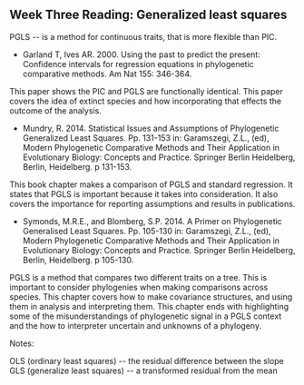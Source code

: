 ## Week Three Reading: Generalized least squares

PGLS -- is a method for continuous traits, that is more flexible than PIC. 

* Garland T, Ives AR. 2000. Using the past to predict the present: Confidence intervals for regression equations in phylogenetic comparative methods. Am Nat 155: 346-364. 

This paper shows the PIC and PGLS are functionally identical. This paper covers the idea of extinct species and how incorporating that effects the outcome of the analysis. 

* Mundry, R. 2014. Statistical Issues and Assumptions of Phylogenetic Generalized Least Squares. Pp. 131-153 in: Garamszegi, Z.L., (ed), Modern Phylogenetic Comparative Methods and Their Application in Evolutionary Biology: Concepts and Practice. Springer Berlin Heidelberg, Berlin, Heidelberg. p 131-153.

This book chapter makes a comparison of PGLS and standard regression. It states that PGLS is important because it takes into consideration. It also covers the importance for reporting assumptions and results in publications. 

* Symonds, M.R.E., and Blomberg, S.P. 2014. A Primer on Phylogenetic Generalised Least Squares. Pp. 105-130 in: Garamszegi, Z.L., (ed), Modern Phylogenetic Comparative Methods and Their Application in Evolutionary Biology: Concepts and Practice. Springer Berlin Heidelberg, Berlin, Heidelberg. p 105-130.

PGLS is a method that compares two different traits on a tree. This is important to consider phylogenies when making comparisons across species. This chapter covers how to make 
covariance structures, and using them in analysis and interpreting them. This chapter ends with highlighting 
some of the misunderstandings of phylogenetic signal in a PGLS context and the how to interpreter uncertain
and unknowns of a phylogeny. 

Notes:

OLS (ordinary least squares) -- the residual difference between the slope
GLS (generalize least squares) -- a transformed residual from the mean